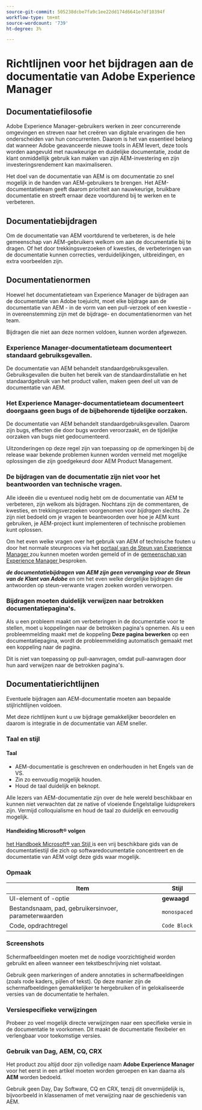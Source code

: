 ```yaml
---
source-git-commit: 505238dcbe7fa9c1ee22dd174d6641e7df10394f
workflow-type: tm+mt
source-wordcount: '739'
ht-degree: 3%

---
```

# Richtlijnen voor het bijdragen aan de documentatie van Adobe Experience Manager

## Documentatiefilosofie

Adobe Experience Manager-gebruikers werken in zeer concurrerende omgevingen en streven naar het creëren van digitale ervaringen die hen onderscheiden van hun concurrenten. Daarom is het van essentieel belang dat wanneer Adobe geavanceerde nieuwe tools in AEM levert, deze tools worden aangevuld met nauwkeurige en duidelijke documentatie, zodat de klant onmiddellijk gebruik kan maken van zijn AEM-investering en zijn investeringsrendement kan maximaliseren.

Het doel van de documentatie van AEM is om documentatie zo snel mogelijk in de handen van AEM-gebruikers te brengen. Het AEM-documentatieteam geeft daarom prioriteit aan nauwkeurige, bruikbare documentatie en streeft ernaar deze voortdurend bij te werken en te verbeteren.

## Documentatiebijdragen

Om de documentatie van AEM voortdurend te verbeteren, is de hele gemeenschap van AEM-gebruikers welkom om aan de documentatie bij te dragen. Of het door trekkingsverzoeken of kwesties, de verbeteringen van de documentatie kunnen correcties, verduidelijkingen, uitbreidingen, en extra voorbeelden zijn.

## Documentatienormen

Hoewel het documentatieteam van Experience Manager de bijdragen aan de documentatie van Adobe toejuicht, moet elke bijdrage aan de documentatie van AEM - in de vorm van een pull-verzoek of een kwestie - in overeenstemming zijn met de bijdrage- en documentatienormen van het team.

Bijdragen die niet aan deze normen voldoen, kunnen worden afgewezen.

### Experience Manager-documentatieteam documenteert standaard gebruiksgevallen.

De documentatie van AEM behandelt standaardgebruiksgevallen. Gebruiksgevallen die buiten het bereik van de standaardinstallatie en het standaardgebruik van het product vallen, maken geen deel uit van de documentatie van AEM.

### Het Experience Manager-documentatieteam documenteert doorgaans geen bugs of de bijbehorende tijdelijke oorzaken.

De documentatie van AEM behandelt standaardgebruiksgevallen. Daarom zijn bugs, effecten die door bugs worden veroorzaakt, en de tijdelijke oorzaken van bugs niet gedocumenteerd.

Uitzonderingen op deze regel zijn van toepassing op de opmerkingen bij de release waar bekende problemen kunnen worden vermeld met mogelijke oplossingen die zijn goedgekeurd door AEM Product Management.

### De bijdragen van de documentatie zijn niet voor het beantwoorden van technische vragen.

Alle ideeën die u eventueel nodig hebt om de documentatie van AEM te verbeteren, zijn welkom als bijdragen. Nochtans zijn de commentaren, de kwesties, en trekkingsverzoeken voorgenomen voor *bijdragen* slechts. Ze zijn niet bedoeld om je vragen te beantwoorden over hoe je AEM kunt gebruiken, je AEM-project kunt implementeren of technische problemen kunt oplossen.

Om het even welke vragen over het gebruik van AEM of technische fouten u door het normale steunproces via het [ portaal van de Steun van Experience Manager ](https://experienceleague.adobe.com/nl?support-solution=Experience+Manager#home) zou kunnen moeten worden gemeld of in de [ gemeenschap van Experience Manager ](https://experienceleaguecommunities.adobe.com/t5/adobe-experience-manager/ct-p/adobe-experience-manager-community) besproken.

***de documentatiebijdragen van AEM zijn geen vervanging voor de Steun van de Klant van Adobe*** en om het even welke dergelijke bijdragen die antwoorden op steun-verwante vragen zoeken worden verworpen.

### Bijdragen moeten duidelijk verwijzen naar betrokken documentatiepagina&#39;s.

Als u een probleem maakt om verbeteringen in de documentatie voor te stellen, moet u koppelingen naar de betrokken pagina&#39;s opnemen. Als u een probleemmelding maakt met de koppeling **Deze pagina bewerken** op een documentatiepagina, wordt de probleemmelding automatisch gemaakt met een koppeling naar de pagina.

Dit is niet van toepassing op pull-aanvragen, omdat pull-aanvragen door hun aard verwijzen naar de betrokken pagina&#39;s.

## Documentatierichtlijnen

Eventuele bijdragen aan AEM-documentatie moeten aan bepaalde stijlrichtlijnen voldoen.

Met deze richtlijnen kunt u uw bijdrage gemakkelijker beoordelen en daarom is integratie in de documentatie van AEM sneller.

### Taal en stijl

#### Taal

* AEM-documentatie is geschreven en onderhouden in het Engels van de VS.
* Zin zo eenvoudig mogelijk houden.
* Houd de taal duidelijk en beknopt.

Alle lezers van AEM-documentatie zijn over de hele wereld beschikbaar en kunnen niet verwachten dat ze native of vloeiende Engelstalige luidsprekers zijn. Vermijd colloquialisme en houd de taal zo duidelijk en eenvoudig mogelijk.

#### Handleiding Microsoft® volgen

[ het Handboek Microsoft® van Stijl ](https://learn.microsoft.com/en-us/style-guide/welcome/) is een vrij beschikbare gids van de documentatiestijl die zich op softwaredocumentatie concentreert en de documentatie van AEM volgt deze gids waar mogelijk.

### Opmaak

| Item | Stijl |
|---|---|
| UI-element of -optie | **gewaagd** |
| Bestandsnaam, pad, gebruikersinvoer, parameterwaarden | `monospaced` |
| Code, opdrachtregel | ```Code Block``` |

### Screenshots

Schermafbeeldingen moeten met de nodige voorzichtigheid worden gebruikt en alleen wanneer een tekstbeschrijving niet volstaat.

Gebruik geen markeringen of andere annotaties in schermafbeeldingen (zoals rode kaders, pijlen of tekst). Op deze manier zijn de schermafbeeldingen gemakkelijker te hergebruiken of in gelokaliseerde versies van de documentatie te herhalen.

### Versiespecifieke verwijzingen

Probeer zo veel mogelijk directe verwijzingen naar een specifieke versie in de documentatie te voorkomen. Dit maakt de documentatie flexibeler en verlengbaar voor toekomstige versies.

### Gebruik van Dag, AEM, CQ, CRX

Het product zou altijd door zijn volledige naam **Adobe Experience Manager** voor het eerst in een artikel moeten worden geroepen en kan daarna als **AEM** worden bedoeld.

Gebruik geen Day, Day Software, CQ en CRX, tenzij dit onvermijdelijk is, bijvoorbeeld in klassenamen of met verwijzing naar de geschiedenis van AEM.
